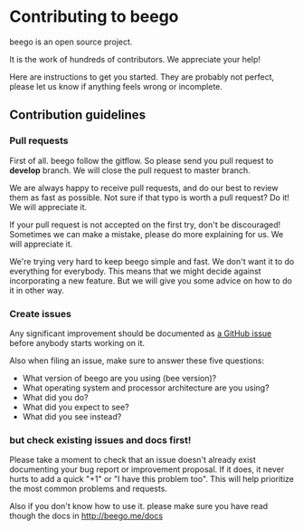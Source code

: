 # Contributing to beego

beego is an open source project.

It is the work of hundreds of contributors. We appreciate your help!

Here are instructions to get you started. They are probably not perfect, 
please let us know if anything feels wrong or incomplete.

## Contribution guidelines

### Pull requests

First of all. beego follow the gitflow. So please send you pull request 
to **develop** branch. We will close the pull request to master branch.

We are always happy to receive pull requests, and do our best to
review them as fast as possible. Not sure if that typo is worth a pull
request? Do it! We will appreciate it.

If your pull request is not accepted on the first try, don't be
discouraged! Sometimes we can make a mistake, please do more explaining 
for us. We will appreciate it.

We're trying very hard to keep beego simple and fast. We don't want it
to do everything for everybody. This means that we might decide against
incorporating a new feature. But we will give you some advice on how to 
do it in other way.

### Create issues

Any significant improvement should be documented as [a GitHub
issue](https://github.com/xxoommd/beego/issues) before anybody
starts working on it. 

Also when filing an issue, make sure to answer these five questions:

- What version of beego are you using (bee version)?
- What operating system and processor architecture are you using?
- What did you do?
- What did you expect to see?
- What did you see instead?

### but check existing issues and docs first!

Please take a moment to check that an issue doesn't already exist
documenting your bug report or improvement proposal. If it does, it
never hurts to add a quick "+1" or "I have this problem too". This will
help prioritize the most common problems and requests.

Also if you don't know how to use it. please make sure you have read though
the docs in http://beego.me/docs